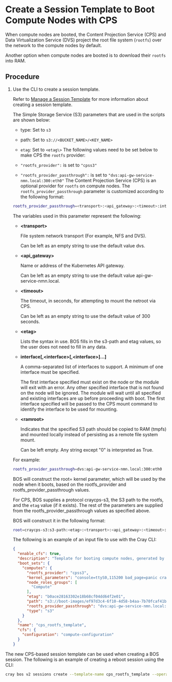 # Create a Session Template to Boot Compute Nodes with CPS

When compute nodes are booted, the Content Projection Service \(CPS\) and Data Virtualization Service \(DVS\) project the root file system \(`rootfs`\) over the network to the compute nodes by default.

Another option when compute nodes are booted is to download their `rootfs` into RAM.

## Procedure

1. Use the CLI to create a session template.

    Refer to [Manage a Session Template](Manage_a_Session_Template.md) for more information about creating a session template.

    The Simple Storage Service \(S3\) parameters that are used in the scripts are shown below:

    - type: Set to `s3`
    - path: Set to `s3://<BUCKET_NAME>/<KEY_NAME>`
    - `etag`: Set to `<etag\>`
    The following values need to be set below to make CPS the `rootfs` provider:

    - `"rootfs_provider":` is set to `"cpss3"`
    - `"rootfs_provider_passthrough":` is set to `"dvs:api-gw-service-nmn.local:300:eth0"`
    The Content Projection Service \(CPS\) is an optional provider for `rootfs` on compute nodes. The `rootfs_provider_passthrough` parameter is customized according to the following format:

    ```bash
    rootfs_provider_passthrough=<transport>:<api_gateway>:<timeout>:interface[,<interface>[,<interface>]...]:<ramroot>
    ```

    The variables used in this parameter represent the following:

    - **<transport\>**

        File system network transport \(For example, NFS and DVS\).

        Can be left as an empty string to use the default value dvs.

    - **<api\_gateway\>**

        Name or address of the Kubernetes API gateway.

        Can be left as an empty string to use the default value api-gw-service-nmn.local.

    - **<timeout\>**

        The timeout, in seconds, for attempting to mount the netroot via CPS.

        Can be left as an empty string to use the default value of 300 seconds.

    - **<etag\>**

        Lists the syntax in use. BOS fills in the s3-path and etag values, so the user does not need to fill in any data.

    - **interface\[,<interface\>\[,<interface\>\]...\]**

        A comma-separated list of interfaces to support. A minimum of one interface must be specified.

        The first interface specified must exist on the node or the module will exit with an error. Any other specified interface that is not found on the node will be ignored.
        The module will wait until all specified and existing interfaces are up before proceeding with boot.
        The first interface specified will be passed to the CPS mount command to identify the interface to be used for mounting.

    - **<ramroot\>**

        Indicates that the specified S3 path should be copied to RAM \(tmpfs\) and mounted locally instead of persisting as a remote file system mount.

        Can be left empty. Any string except "0" is interpreted as True.

    For example:

    ```bash
    rootfs_provider_passthrough=dvs:api-gw-service-nmn.local:300:eth0
    ```

    BOS will construct the root= kernel parameter, which will be used by the node when it boots, based on the rootfs\_provider and rootfs\_provider\_passthrough values.

    For CPS, BOS supplies a protocol craycps-s3, the S3 path to the rootfs, and the `etag` value \(if it exists\). The rest of the parameters are supplied from the rootfs\_provider\_passthrough values as specified above.

    BOS will construct it in the following format:

    ```bash
    root=craycps-s3:s3-path:<etag>:<transport>:<api_gateway>:<timeout>:interface[,<interface>[,<interface>]...]:<ramroot>
    ```

    The following is an example of an input file to use with the Cray CLI:

    ```json
    {
      "enable_cfs": true,
      "description": "Template for booting compute nodes, generated by the installation",
      "boot_sets": {
        "computes": {
          "rootfs_provider": "cpss3",
          "kernel_parameters": "console=ttyS0,115200 bad_page=panic crashkernel=360M hugepagelist=2m-2g intel_iommu=off intel_pstate=disable iommu=pt ip=dhcp numa_interleave_omit=headless numa_zonelist_order=node oops=panic pageblock_order=14 pcie_ports=native printk.synchronous=y rd.neednet=1 rd.retry=10 rd.shell k8s_gw=api-gw-service-nmn.local quiet turbo_boost_limit=999",
          "node_roles_groups": [
            "Compute"
          ],
          "etag": "b0ace28163302e18b68cf04dd64f2e01",
          "path": "s3://boot-images/ef97d3c4-6f10-4d58-b4aa-7b70fcaf41ba/manifest.json",
          "rootfs_provider_passthrough": "dvs:api-gw-service-nmn.local:300:eth0",
          "type": "s3"
        }
      },
      "name": "cps_rootfs_template",
      "cfs": {
        "configuration": "compute-configuration"
      }
    }
    ```

The new CPS-based session template can be used when creating a BOS session. The following is an example of creating a reboot session using the CLI:

```bash
cray bos v2 sessions create --template-name cps_rootfs_template --operation Reboot
```

